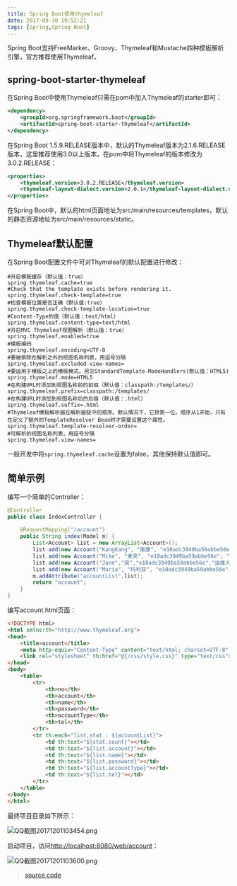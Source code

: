 ```yaml
---
title: Spring Boot使用thymeleaf
date: 2017-09-30 19:52:21
tags: [Spring,Spring Boot]
---
```

Spring Boot支持FreeMarker、Groovy、Thymeleaf和Mustache四种模板解析引擎，官方推荐使用Thymeleaf。
## spring-boot-starter-thymeleaf
在Spring Boot中使用Thymeleaf只需在pom中加入Thymeleaf的starter即可：
```xml
<dependency>
    <groupId>org.springframework.boot</groupId>
    <artifactId>spring-boot-starter-thymeleaf</artifactId>
</dependency>
```
在Spring Boot 1.5.9.RELEASE版本中，默认的Thymeleaf版本为2.1.6.RELEASE版本，这里推荐使用3.0以上版本。在pom中将Thymeleaf的版本修改为3.0.2.RELEASE：
<!--more-->
```xml
<properties>
    <thymeleaf.version>3.0.2.RELEASE</thymeleaf.version>
    <thymeleaf-layout-dialect.version>2.0.1</thymeleaf-layout-dialect.version>
</properties>
```
在Spring Boot中，默认的html页面地址为src/main/resources/templates，默认的静态资源地址为src/main/resources/static。
## Thymeleaf默认配置
在Spring Boot配置文件中可对Thymeleaf的默认配置进行修改：
```
#开启模板缓存（默认值：true）
spring.thymeleaf.cache=true 
#Check that the template exists before rendering it.
spring.thymeleaf.check-template=true 
#检查模板位置是否正确（默认值:true）
spring.thymeleaf.check-template-location=true
#Content-Type的值（默认值：text/html）
spring.thymeleaf.content-type=text/html
#开启MVC Thymeleaf视图解析（默认值：true）
spring.thymeleaf.enabled=true
#模板编码
spring.thymeleaf.encoding=UTF-8
#要被排除在解析之外的视图名称列表，用逗号分隔
spring.thymeleaf.excluded-view-names=
#要运用于模板之上的模板模式。另见StandardTemplate-ModeHandlers(默认值：HTML5)
spring.thymeleaf.mode=HTML5
#在构建URL时添加到视图名称前的前缀（默认值：classpath:/templates/）
spring.thymeleaf.prefix=classpath:/templates/
#在构建URL时添加到视图名称后的后缀（默认值：.html）
spring.thymeleaf.suffix=.html
#Thymeleaf模板解析器在解析器链中的顺序。默认情况下，它排第一位。顺序从1开始，只有在定义了额外的TemplateResolver Bean时才需要设置这个属性。
spring.thymeleaf.template-resolver-order=
#可解析的视图名称列表，用逗号分隔
spring.thymeleaf.view-names=
```
一般开发中将`spring.thymeleaf.cache`设置为false，其他保持默认值即可。
## 简单示例
编写一个简单的Controller：
```java
@Controller
public class IndexController {
	
    @RequestMapping("/account")
    public String index(Model m) {
        List<Account> list = new ArrayList<Account>();
        list.add(new Account("KangKang", "康康", "e10adc3949ba59abbe56e", "超级管理员", "17777777777"));
        list.add(new Account("Mike", "麦克", "e10adc3949ba59abbe56e", "管理员", "13444444444"));
        list.add(new Account("Jane","简","e10adc3949ba59abbe56e","运维人员","18666666666"));
        list.add(new Account("Maria", "玛利亚", "e10adc3949ba59abbe56e", "清算人员", "19999999999"));
        m.addAttribute("accountList",list);
        return "account";
    }
}
```
编写account.html页面：
```html
<!DOCTYPE html>
<html xmlns:th="http://www.thymeleaf.org">
<head>
    <title>account</title>
    <meta http-equiv="Content-Type" content="text/html; charset=UTF-8" />
    <link rel="stylesheet" th:href="@{/css/style.css}" type="text/css">
</head>
<body>
    <table>
        <tr>
            <th>no</th>
            <th>account</th>
            <th>name</th>
            <th>password</th>
            <th>accountType</th>
            <th>tel</th>
        </tr>
        <tr th:each="list,stat : ${accountList}">
            <td th:text="${stat.count}"></td>
            <td th:text="${list.account}"></td>
            <td th:text="${list.name}"></td>
            <td th:text="${list.password}"></td>
            <td th:text="${list.accountType}"></td>
            <td th:text="${list.tel}"></td>
        </tr>
    </table>
</body>
</html>
```
最终项目目录如下所示：

![QQ截图20171201103454.png](img/QQ截图20171201103454.png)

启动项目，访问[http://localhost:8080/web/account](http://localhost:8080/web/account)：

![QQ截图20171201103600.png](img/QQ截图20171201103600.png)

> [source code](https://pan.baidu.com/s/1o8sqJUi)